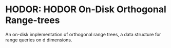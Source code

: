 HODOR: HODOR On-Disk Orthogonal Range-trees
==========

An on-disk implementation of orthogonal range trees, a data structure for range
queries on d dimensions.
